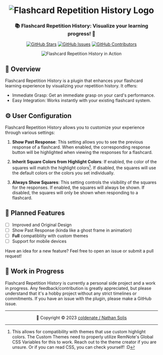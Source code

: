 <h1 align="center">
	<img src="https://raw.githubusercontent.com/coldenate/flashcard-repetition-history/main/public/logo.png" alt="Flashcard Repetition History Logo">
</h1>

<h3 align="center">
	📚 Flashcard Repetition History: Visualize your learning progress! 📖
</h3>

<p align="center">
	<a href="https://github.com/coldenate/flashcard-repetition-history/stargazers"><img src="https://img.shields.io/github/stars/coldenate/flashcard-repetition-history?colorA=363a4f&colorB=b7bdf8&style=for-the-badge" alt="GitHub Stars"></a>
	<a href="https://github.com/coldenate/flashcard-repetition-history/issues"><img src="https://img.shields.io/github/issues/coldenate/flashcard-repetition-history?colorA=363a4f&colorB=f5a97f&style=for-the-badge" alt="GitHub Issues"></a>
	<a href="https://github.com/coldenate/flashcard-repetition-history/contributors"><img src="https://img.shields.io/github/contributors/coldenate/flashcard-repetition-history?colorA=363a4f&colorB=a6da95&style=for-the-badge" alt="GitHub Contributors"></a>
</p>

<p align="center">
	<img src="https://raw.githubusercontent.com/coldenate/flashcard-repetition-history/main/assets/preview.gif" alt="Flashcard Repetition History in Action">
</p>

## 🚀 Overview

Flashcard Repetition History is a plugin that enhances your flashcard learning experience by visualizing your repetition history. It offers:

-   Immediate Grasp: Get an immediate grasp on your card's performance.
-   Easy Integration: Works instantly with your existing flashcard system.

## ⚙️ User Configuration

Flashcard Repetition History allows you to customize your experience through various settings:

1. **Show Past Response**: This setting allows you to see the previous response of a flashcard. When enabled, the corresponding response button will be highlighted when viewing the responses for a flashcard.

2. **Inherit Square Colors from Highlight Colors**: If enabled, the color of the squares will match the highlight colors[^1]. If disabled, the squares will use the default colors or the colors you set individually.

3. **Always Show Squares**: This setting controls the visibility of the squares for the responses. If enabled, the squares will always be shown. If disabled, the squares will only be shown when responding to a flashcard.

## 📅 Planned Features

-   [ ] Improved and Original Design
-   [ ] Show Past Response (kinda like a ghost frame in animation)
-   [ ] **Full** compatibliity with custom themes
-   [ ] Support for mobile devices

Have an idea for a new feature? Feel free to open an issue or submit a pull request!

## 🚧 Work in Progress

Flashcard Repetition History is currently a personal side project and a work in progress. Any feedback/contribution is greatly appreciated, but please understand that it's a hobby project without any strict timelines or commitments. If you have an issue with the plugin, please make a GitHub issue.

[^1]: This allows for compatibility with themes that use custom highlight colors. The Custom Themes need to properly utilize RemNote's Global CSS Variables for this to work. Reach out to the theme creator if you are unsure. Or if you can read CSS, you can check yourself! :D

---

<p align="center">
	📆 Copyright &copy; 2023 <a href="https://github.com/coldenate" target="_blank">coldenate / Nathan Solis</a>
</p>

